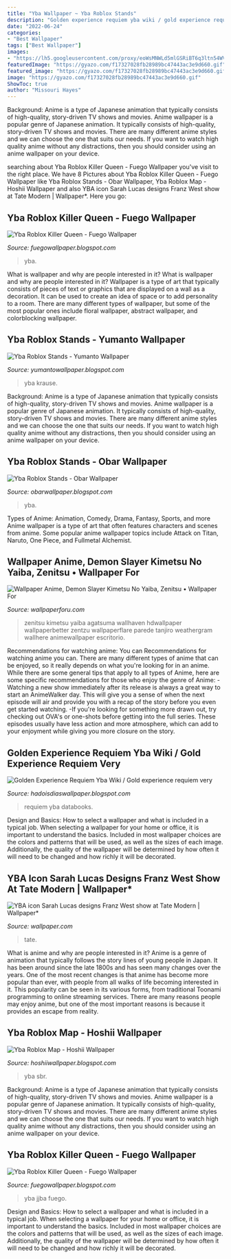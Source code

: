 ```yaml
---
title: "Yba Wallpaper ~ Yba Roblox Stands"
description: "Golden experience requiem yba wiki / gold experience requiem very"
date: "2022-06-24"
categories:
- "Best Wallpaper"
tags: ["Best Wallpaper"]
images:
- "https://lh5.googleusercontent.com/proxy/eoWsMNWLd5mlGSRiBT6q3ltn54WV8J6broks0vNVX-5GySGzXuQgGDK8WDFH6pNj-vcgXvWstA=w1200-h630-p-k-no-nu"
featuredImage: "https://gyazo.com/f17327028fb28989bc47443ac3e9d660.gif"
featured_image: "https://gyazo.com/f17327028fb28989bc47443ac3e9d660.gif"
image: "https://gyazo.com/f17327028fb28989bc47443ac3e9d660.gif"
ShowToc: true
author: "Missouri Hayes"
---
```



Background: Anime is a type of Japanese animation that typically consists of high-quality, story-driven TV shows and movies.
Anime wallpaper is a popular genre of Japanese animation. It typically consists of high-quality, story-driven TV shows and movies. There are many different anime styles and we can choose the one that suits our needs. If you want to watch high quality anime without any distractions, then you should consider using an anime wallpaper on your device.

	

		
searching about Yba Roblox Killer Queen - Fuego Wallpaper you've visit to the right place. We have 8 Pictures about Yba Roblox Killer Queen - Fuego Wallpaper like Yba Roblox Stands - Obar Wallpaper, Yba Roblox Map - Hoshii Wallpaper and also YBA icon Sarah Lucas designs Franz West show at Tate Modern | Wallpaper*. Here you go:
		
    
## Yba Roblox Killer Queen - Fuego Wallpaper

<img loading=lazy src="https://gyazo.com/c8665bb88c9632005eb52ed61c89379d.gif" onerror="this.onerror=null;this.src='https://tse3.mm.bing.net/th?id=OIP.gOqXa83ylTH6e1q2yQ5-vgHaGM&amp;pid=15.1';" alt="Yba Roblox Killer Queen - Fuego Wallpaper">

_Source: fuegowallpaper.blogspot.com_

>yba. 

	

What is wallpaper and why are people interested in it?
What is wallpaper and why are people interested in it?
Wallpaper is a type of art that typically consists of pieces of text or graphics that are displayed on a wall as a decoration. It can be used to create an idea of space or to add personality to a room. There are many different types of wallpaper, but some of the most popular ones include floral wallpaper, abstract wallpaper, and colorblocking wallpaper.

    
## Yba Roblox Stands - Yumanto Wallpaper

<img loading=lazy src="https://i.redd.it/0uaxueb9il261.png" onerror="this.onerror=null;this.src='https://tse3.mm.bing.net/th?id=OIP.J90LTYgsLdYjJYKTxMELeAHaG-&amp;pid=15.1';" alt="Yba Roblox Stands - Yumanto Wallpaper">

_Source: yumantowallpaper.blogspot.com_

>yba krause. 

	

Background: Anime is a type of Japanese animation that typically consists of high-quality, story-driven TV shows and movies.
Anime wallpaper is a popular genre of Japanese animation. It typically consists of high-quality, story-driven TV shows and movies. There are many different anime styles and we can choose the one that suits our needs. If you want to watch high quality anime without any distractions, then you should consider using an anime wallpaper on your device.

    
## Yba Roblox Stands - Obar Wallpaper

<img loading=lazy src="https://lh4.googleusercontent.com/proxy/6kQbDEs7-Y2YxD6FeGGHYVaLyg6TUaXl3CLX7Y3_d70WGG3HPBo9iPlg3fH9oOQbZ_a4I1wcmPf8-WF411E4DWhtnRgE8JDyK8YuQk3PUzNmK29wR6LLn_9evzOOy1rrKeBLhCLzTG9pMUOkSDNSovmOhsfp4NEDM3XGvShQg8NFHZv4BNVTHE3dl3NuLdgyN5BbC_QNSDBBIpDi1MBdHAsXn900SPde2jkSZA=w1200-h630-p-k-no-nu" onerror="this.onerror=null;this.src='https://tse2.mm.bing.net/th?id=OIP.a5cj1Qq3H_SWQjVlYdc-TgHaFz&amp;pid=15.1';" alt="Yba Roblox Stands - Obar Wallpaper">

_Source: obarwallpaper.blogspot.com_

>yba. 

	

Types of Anime: Animation, Comedy, Drama, Fantasy, Sports, and more
Anime wallpaper is a type of art that often features characters and scenes from anime. Some popular anime wallpaper topics include Attack on Titan, Naruto, One Piece, and Fullmetal Alchemist.

    
## Wallpaper Anime, Demon Slayer Kimetsu No Yaiba, Zenitsu • Wallpaper For

<img loading=lazy src="https://wallpaperforu.com/wp-content/uploads/2021/05/Wallpaper-Anime-Demon-Slayer-Kimetsu-No-Yaiba-Zenitsu-A46-2048x1229.jpg" onerror="this.onerror=null;this.src='https://tse3.mm.bing.net/th?id=OIP.15daQvAuxfkrILwem9IHNwHaEc&amp;pid=15.1';" alt="Wallpaper Anime, Demon Slayer Kimetsu No Yaiba, Zenitsu • Wallpaper For">

_Source: wallpaperforu.com_

>zenitsu kimetsu yaiba agatsuma wallhaven hdwallpaper wallpaperbetter zentzu wallpaperflare parede tanjiro weathergram wallhere animewallpaper escritorio. 

	

Recommendations for watching anime: You can
Recommendations for watching anime you can. There are many different types of anime that can be enjoyed, so it really depends on what you're looking for in an anime. While there are some general tips that apply to all types of Anime, here are some specific recommendations for those who enjoy the genre of Anime: 
-Watching a new show immediately after its release is always a great way to start an AnimeWalker day. This will give you a sense of when the next episode will air and provide you with a recap of the story before you even get started watching. 
-If you're looking for something more drawn out, try checking out OVA's or one-shots before getting into the full series. These episodes usually have less action and more atmosphere, which can add to your enjoyment while giving you more closure on the story.

    
## Golden Experience Requiem Yba Wiki / Gold Experience Requiem Very

<img loading=lazy src="https://i.ytimg.com/vi/rqjTKBlkuvc/maxresdefault.jpg" onerror="this.onerror=null;this.src='https://tse4.mm.bing.net/th?id=OIP.ElgoHwsrzoxFIiyJIxm_9gHaEK&amp;pid=15.1';" alt="Golden Experience Requiem Yba Wiki / Gold experience requiem very">

_Source: hadoisdiaswallpaper.blogspot.com_

>requiem yba databooks. 

	

Design and Basics: How to select a wallpaper and what is included in a typical job.
When selecting a wallpaper for your home or office, it is important to understand the basics. Included in most wallpaper choices are the colors and patterns that will be used, as well as the sizes of each image. Additionally, the quality of the wallpaper will be determined by how often it will need to be changed and how richly it will be decorated.

    
## YBA Icon Sarah Lucas Designs Franz West Show At Tate Modern | Wallpaper*

<img loading=lazy src="https://cdn.wallpaper.com/main/styles/responsive_1200w_scale/s3/franz-west-tate-modern-06.jpg" onerror="this.onerror=null;this.src='https://tse4.mm.bing.net/th?id=OIP.kM-ggZz--rxJlghnLkB3qQHaE8&amp;pid=15.1';" alt="YBA icon Sarah Lucas designs Franz West show at Tate Modern | Wallpaper*">

_Source: wallpaper.com_

>tate. 

	

What is anime and why are people interested in it?
Anime is a genre of animation that typically follows the story lines of young people in Japan. It has been around since the late 1800s and has seen many changes over the years. One of the most recent changes is that anime has become more popular than ever, with people from all walks of life becoming interested in it. This popularity can be seen in its various forms, from traditional Toonami programming to online streaming services. There are many reasons people may enjoy anime, but one of the most important reasons is because it provides an escape from reality.

    
## Yba Roblox Map - Hoshii Wallpaper

<img loading=lazy src="https://lh5.googleusercontent.com/proxy/eoWsMNWLd5mlGSRiBT6q3ltn54WV8J6broks0vNVX-5GySGzXuQgGDK8WDFH6pNj-vcgXvWstA=w1200-h630-p-k-no-nu" onerror="this.onerror=null;this.src='https://tse1.mm.bing.net/th?id=OIP.P4_K20eqDuIUiBVEde6twwHaG8&amp;pid=15.1';" alt="Yba Roblox Map - Hoshii Wallpaper">

_Source: hoshiiwallpaper.blogspot.com_

>yba sbr. 

	

Background: Anime is a type of Japanese animation that typically consists of high-quality, story-driven TV shows and movies.
Anime wallpaper is a popular genre of Japanese animation. It typically consists of high-quality, story-driven TV shows and movies. There are many different anime styles and we can choose the one that suits our needs. If you want to watch high quality anime without any distractions, then you should consider using an anime wallpaper on your device.

    
## Yba Roblox Killer Queen - Fuego Wallpaper

<img loading=lazy src="https://gyazo.com/f17327028fb28989bc47443ac3e9d660.gif" onerror="this.onerror=null;this.src='https://tse1.mm.bing.net/th?id=OIP.Jt5pucZJBJLxFJQtkQOJ-AHaID&amp;pid=15.1';" alt="Yba Roblox Killer Queen - Fuego Wallpaper">

_Source: fuegowallpaper.blogspot.com_

>yba jjba fuego. 

	

Design and Basics: How to select a wallpaper and what is included in a typical job.
When selecting a wallpaper for your home or office, it is important to understand the basics. Included in most wallpaper choices are the colors and patterns that will be used, as well as the sizes of each image. Additionally, the quality of the wallpaper will be determined by how often it will need to be changed and how richly it will be decorated.

